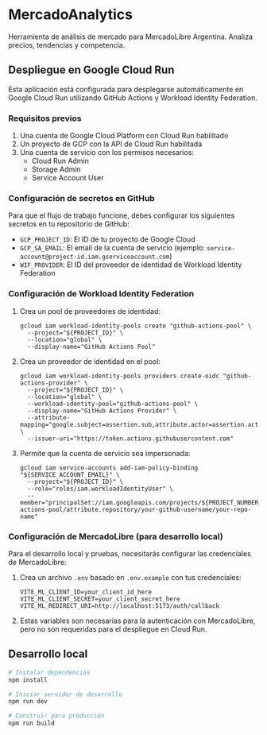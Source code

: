 # MercadoAnalytics

Herramienta de análisis de mercado para MercadoLibre Argentina. Analiza precios, tendencias y competencia.

## Despliegue en Google Cloud Run

Esta aplicación está configurada para desplegarse automáticamente en Google Cloud Run utilizando GitHub Actions y Workload Identity Federation.

### Requisitos previos

1. Una cuenta de Google Cloud Platform con Cloud Run habilitado
2. Un proyecto de GCP con la API de Cloud Run habilitada
3. Una cuenta de servicio con los permisos necesarios:
   - Cloud Run Admin
   - Storage Admin
   - Service Account User

### Configuración de secretos en GitHub

Para que el flujo de trabajo funcione, debes configurar los siguientes secretos en tu repositorio de GitHub:

- `GCP_PROJECT_ID`: El ID de tu proyecto de Google Cloud
- `GCP_SA_EMAIL`: El email de la cuenta de servicio (ejemplo: `service-account@project-id.iam.gserviceaccount.com`)
- `WIF_PROVIDER`: El ID del proveedor de identidad de Workload Identity Federation

### Configuración de Workload Identity Federation

1. Crea un pool de proveedores de identidad:
   ```
   gcloud iam workload-identity-pools create "github-actions-pool" \
     --project="${PROJECT_ID}" \
     --location="global" \
     --display-name="GitHub Actions Pool"
   ```

2. Crea un proveedor de identidad en el pool:
   ```
   gcloud iam workload-identity-pools providers create-oidc "github-actions-provider" \
     --project="${PROJECT_ID}" \
     --location="global" \
     --workload-identity-pool="github-actions-pool" \
     --display-name="GitHub Actions Provider" \
     --attribute-mapping="google.subject=assertion.sub,attribute.actor=assertion.actor,attribute.repository=assertion.repository" \
     --issuer-uri="https://token.actions.githubusercontent.com"
   ```

3. Permite que la cuenta de servicio sea impersonada:
   ```
   gcloud iam service-accounts add-iam-policy-binding "${SERVICE_ACCOUNT_EMAIL}" \
     --project="${PROJECT_ID}" \
     --role="roles/iam.workloadIdentityUser" \
     --member="principalSet://iam.googleapis.com/projects/${PROJECT_NUMBER}/locations/global/workloadIdentityPools/github-actions-pool/attribute.repository/your-github-username/your-repo-name"
   ```

### Configuración de MercadoLibre (para desarrollo local)

Para el desarrollo local y pruebas, necesitarás configurar las credenciales de MercadoLibre:

1. Crea un archivo `.env` basado en `.env.example` con tus credenciales:
   ```
   VITE_ML_CLIENT_ID=your_client_id_here
   VITE_ML_CLIENT_SECRET=your_client_secret_here
   VITE_ML_REDIRECT_URI=http://localhost:5173/auth/callback
   ```

2. Estas variables son necesarias para la autenticación con MercadoLibre, pero no son requeridas para el despliegue en Cloud Run.

## Desarrollo local

```bash
# Instalar dependencias
npm install

# Iniciar servidor de desarrollo
npm run dev

# Construir para producción
npm run build
```